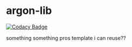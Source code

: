 # argon-lib
[![Codacy Badge](https://app.codacy.com/project/badge/Grade/be2d379eb7794b9ea905917083347f56)](https://www.codacy.com/gh/IonicArgon/argon-lib/dashboard?utm_source=github.com&amp;utm_medium=referral&amp;utm_content=IonicArgon/argon-lib&amp;utm_campaign=Badge_Grade)

something something pros template i can reuse??
